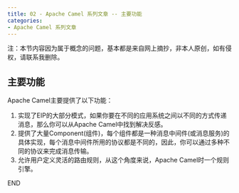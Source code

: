 ```yaml
---
title: 02 - Apache Camel 系列文章 -- 主要功能
categories: 
- Apache Camel 系列文章
---
```

注：本节内容因为属于概念的问题，基本都是来自网上摘抄，非本人原创，如有侵权，请联系我删除。

## 主要功能
Apache Camel主要提供了以下功能：
1. 实现了EIP的大部分模式，如果你要在不同的应用系统之间以不同的方式传递消息，那么你可以从Apache Camel中找到解决反感。
2. 提供了大量Component(组件)，每个组件都是一种消息中间件(或消息服务)的具体实现，每个消息中间件所用的协议都是不同的，因此，你可以通过多种不同的协议来完成消息传输。
3. 允许用户定义灵活的路由规则，从这个角度来说，Apache Camel时一个规则引擎。

END